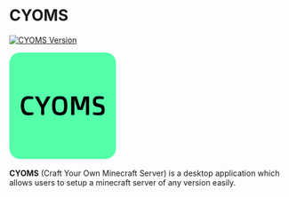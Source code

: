 # CYOMS

<!-- Cyoms Description -->
[![CYOMS Version](https://img.shields.io/badge/CYOMS%20Latest%20Version-1.0.0-brightgreen)](https://github.com/Pika1998/CYOMS/releases/tag/v1.0.0)

<!-- Cyoms Cover Pic -->
![CYOMS Logo](resources/images/CYOMS.png)


**CYOMS** (Craft Your Own Minecraft Server) is a desktop application which allows users to setup a minecraft server of any version easily.